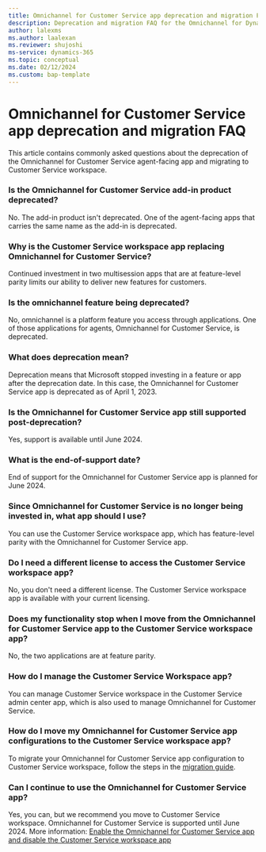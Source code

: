 ```yaml
---
title: Omnichannel for Customer Service app deprecation and migration FAQ
description: Deprecation and migration FAQ for the Omnichannel for Dynamics 365 Customer Service agent-facing app.
author: lalexms
ms.author: laalexan
ms.reviewer: shujoshi
ms-service: dynamics-365
ms.topic: conceptual
ms.date: 02/12/2024
ms.custom: bap-template
---
```


# Omnichannel for Customer Service app deprecation and migration FAQ

This article contains commonly asked questions about the deprecation of the Omnichannel for Customer Service agent-facing app and migrating to Customer Service workspace.

### Is the Omnichannel for Customer Service add-in product deprecated?

No. The add-in product isn't deprecated. One of the agent-facing apps that carries the same name as the add-in is deprecated.

### Why is the Customer Service workspace app replacing Omnichannel for Customer Service?

Continued investment in two multisession apps that are at feature-level parity limits our ability to deliver new features for customers.

### Is the omnichannel feature being deprecated?

No, omnichannel is a platform feature you access through applications. One of those applications for agents, Omnichannel for Customer Service, is deprecated.

### What does deprecation mean?

Deprecation means that Microsoft stopped investing in a feature or app after the deprecation date. In this case, the Omnichannel for Customer Service app is deprecated as of April 1, 2023.

### Is the Omnichannel for Customer Service app still supported post-deprecation?

Yes, support is available until June 2024.

### What is the end-of-support date?

End of support for the Omnichannel for Customer Service app is planned for June 2024.

### Since Omnichannel for Customer Service is no longer being invested in, what app should I use?

You can use the Customer Service workspace app, which has feature-level parity with the Omnichannel for Customer Service app.

### Do I need a different license to access the Customer Service workspace app?

No, you don't need a different license. The Customer Service workspace app is available with your current licensing.

### Does my functionality stop when I move from the Omnichannel for Customer Service app to the Customer Service workspace app?

No, the two applications are at feature parity.

### How do I manage the Customer Service Workspace app?

You can manage Customer Service workspace in the Customer Service admin center app, which is also used to manage Omnichannel for Customer Service.

### How do I move my Omnichannel for Customer Service app configurations to the Customer Service workspace app?

To migrate your Omnichannel for Customer Service app configuration to Customer Service workspace, follow the steps in the [migration guide](migrate-oc-to-csw.md).

### Can I continue to use the Omnichannel for Customer Service app?

Yes, you can, but we recommend you move to Customer Service workspace. Omnichannel for Customer Service is supported until June 2024. More information: [Enable the Omnichannel for Customer Service app and disable the Customer Service workspace app](enable-oc-disable-csw.md)

